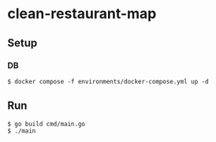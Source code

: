 # clean-restaurant-map

## Setup

### DB

```
$ docker compose -f environments/docker-compose.yml up -d
```

## Run

```
$ go build cmd/main.go
$ ./main
```

